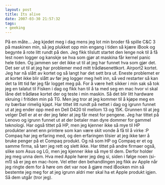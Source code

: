 ```yaml
---
layout: post
title: Its alive
date: 2007-03-30 21:57:32
tags: 
- geeking
---
```

På en måte... Jeg kjedet meg i dag mens jeg lot min broder få spille C&C 3 på maskinen min, så jeg plukket opp min engang i tiden så kjære iBook og begynte å rote litt rundt på den. Jeg fikk tilslutt startet den lenge nok til å få lest noen logger og kanskje se hva som gjør at maskina får kernel panic hele tiden. Og jammen ser det ikke ut til at jeg har funnet hva som gjør det. Det ser ut til at jeg har problemer med mitt trådløsenettkort. Airport2 kortet. Jeg har nå slått av kortet og så langt har det sett bra ut. Eneste problemet er at kortet ikke blir slått av før jeg logger meg helt inn, så ved restarter så kan det ta litt tid før jeg får logget meg på. For å være helt sikker i min sak så tok jeg en talatut til Fisken i dag og fikk han til å ta med seg en mac hvor vi skal låne det trådløse kortet der og teste i min maskin. Så det blir litt hardware skruing i fritiden min på TG. Men jeg tror at jeg kommer til å kjøpe meg en ny bærbar rimelig kjapt. Har tittet litt rundt på nettet i dag og igrunn funnet ut at jeg ender opp med en Dell D420 til mellom 13 og 15K. Grunnen til at jeg velger Dell er at er der jeg føler at jeg får mest for pengene. Jeg har tittet på Lenovo og igrunn funnet ut at der betaler man dyre dommer for gammel teknologi. Har også tittet på HP, men jeg kjenner ikke så mye til HP produkter annet enn printere som kan være skit vonde å få til å virke :P Compaq har jeg erfaring med, og den erfaringen tilsier at jeg ikke tørr å bruke penger på et Compaq produkt. Og nå som HP og Compaq er et og samme firma, så tørr jeg rett og slett ikke. Har tittet på andre firmaer også, slike som Asus og LG, men jeg kjenner ikke så mye til dem. Derfor holder jeg meg unna dem. Hva med Apple hører jeg deg si, siden i følge noen (si-m1) så er jeg en mac-hore. Vel etter den behandlingen jeg fikk av Apple når jeg ringte dem for å høre om det var noe å gjøre med iBooken min så bestemte jeg meg for at jeg igrunn aldri mer skal ha et Apple produkt igjen. Så dem utgår (tror jeg).
